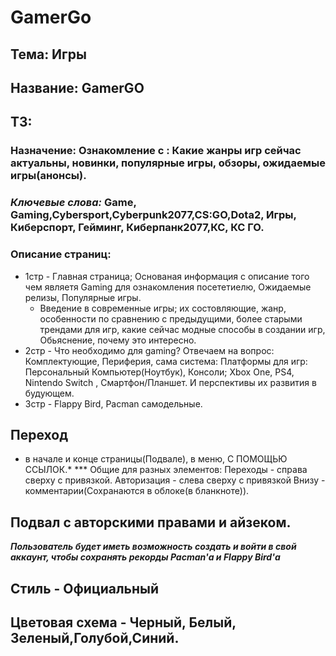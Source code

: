 # GamerGo

## Тема: Игры

## Название: GamerGO

## ТЗ:
### Назначение: Ознакомление с : Какие жанры игр сейчас актуальны, новинки, популярные игры, обзоры, ожидаемые игры(анонсы).
### *Ключевые слова:* Game, Gaming,Cybersport,Cyberpunk2077,CS:GO,Dota2, Игры, Киберспорт, Гейминг, Киберпанк2077,КС, КС ГО.
### Описание страниц: 
- 1стр - Главная страница; Основаная информация с описание того чем являетя Gaming для ознакомления посететиелю, Ожидаемые релизы,  Популярные игры.
  - Введение в современные игры; их состовляющие, жанр, особенности по сравнению с предыдущими, более старыми трендами для игр, какие сейчас модные 
способы в создании игр, Обьяснение, почему это интересно. 
- 2стр - Что необходимо для gaming? Отвечаем на вопрос: Комплектующие, Периферия, сама система: Платформы для игр: Персональный Компьютер(Ноутбук),
Консоли; Xbox One, PS4, Nintendo Switch , Смартфон/Планшет. И перспективы их развития в будующем. 
- 3стр - Flappy Bird, Pacman самодельные.

## Переход  
* в начале и конце страницы(Подвале), в меню, С ПОМОЩЬЮ ССЫЛОК.* 
*** Общие для разных элементов: Переходы - справа сверху с привязкой. Авторизация - слева сверху с привязкой Внизу - комментарии(Сохранаются в 
облоке(в бланкноте)). 

## Подвал с авторскими правами и айзеком. 

***Пользователь будет иметь возможность создать и войти в свой аккаунт, чтобы сохранять рекорды Pacman'а и Flappy Bird'а*** 

## Стиль - Официальный
## Цветовая схема - Черный, Белый, Зеленый,Голубой,Синий.
